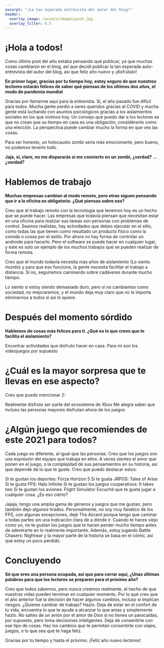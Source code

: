 ```yaml
---
excerpt: "¡La tan esperada entrevista del autor del blog!"
header:
  overlay_image: /assets/images/post.jpg
  overlay_filter: 0.5
---
```


# ¡Hola a todos!

Como último post del año estaba pensando qué publicar, ya que muchas cosas cambiaron en el blog, así que decidí publicar la tan esperada auto-entrevista del autor del blog, así que feliz año nuevo y ¡disfrútalo!

**En primer lugar, gracias por tu tiempo hoy, estoy seguro de que nuestros lectores estarán felices de saber qué piensas de los últimos dos años, el modo de pandemia mundial**

Gracias por llamarme aquí para la entrevista. Sí, el año pasado fue difícil para todos. Mucha gente perdió a seres queridos gracias al COVID y mucha gente está luchando con asuntos psicológicos gracias a los aislamientos sociales en los que vivimos hoy. Un consejo que puedo dar a los lectores es que no crean que su tiempo en casa es una obligación, considérenlo como una elección. La perspectiva puede cambiar mucho la forma en que ves las cosas.

Para ser honesto, un holocausto zombi sería más emocionante, pero bueno, no podemos tenerlo todo.

**Jaja, sí, claro, no me dispararás si me convierto en un zombi, ¿verdad? … ¿verdad?**

# Hablemos de trabajo

**Muchas empresas cambian al modo remoto, pero otras siguen pensando que ir a la oficina es obligatorio. ¿Qué piensas sobre eso?**

Creo que el trabajo remoto con la tecnología que tenemos hoy es un hecho que se puede hacer. Las empresas que todavía piensan que necesitan estar en una oficina para realizar sus tareas son personas con problemas de control. Seamos realistas, hay actividades que debes ejecutar en el sitio, como todas las que tienen como resultado un producto físico como la comida o cosas por el estilo. Por ahora no hay forma de controlar un androide para hacerlo. Pero el software se puede hacer en cualquier lugar, y este es solo un ejemplo de los muchos trabajos que se pueden realizar de forma remota.

Creo que el mundo todavía necesita mas años de aislamiento (Lo siento mundo) y para que eso funcione, la gente necesita facilitar el trabajo a distancia. Si no, seguiremos caminando sobre cadáveres durante mucho tiempo.

Lo siento si estoy siendo demasiado duro, pero si no cambiamos como sociedad, no mejoraremos, y el mundo deja muy claro que no le importa eliminarnos a todos si así lo quiere.

# Después del momento sórdido

**Hablemos de cosas más felices para ti. ¿Qué es lo que crees que te facilita el aislamiento?**

Encontrar actividades que disfruto hacer en casa. Para mi son los videojuegos por supuesto

# ¿Cuál es la mayor sorpresa que te llevas en ese aspecto?

Creo que puedo mencionar 2:

Realmente disfruto ser parte del ecosistema de Xbox
Me alegra saber que incluso las personas mayores disfrutan ahora de los juegos

# ¿Algún juego que recomiendes de este 2021 para todos?

Cada juego es diferente, al igual que las personas. Creo que los juegos son una expresión del equipo que trabaja en ellos. A veces sientes el amor que ponen en el juego, o la complejidad de sus pensamientos en su historia, así que depende de lo que te guste. Creo que puedo destacar estos:

Si te gustan los deportes: Forza Horizon 5
Si te gusta JRPGS: Tales of Arise
Si te gusta FPS: Halo Infinite
Si te gustan los juegos cooperativos: It takes two
Si te gustan los aviones: Flight Simulator
Escuché que te gusta jugar a cualquier cosa. ¿Es eso cierto?

Jajaja, tengo una amplia gama de géneros y juegos que me gustan, pero también dejo algunos tirados. Personalmente, no soy muy fanático de los FPS, con algunas excepciones, dejé The Ascent porque tengo que caminar a todas partes sin una indicación clara de a dónde ir. Cuando te haces viejo como yo, no te gustan los juegos que te hacen perder mucho tiempo antes de adentrarte en lo realmente importante. Además, estoy jugando Battle Chasers: Nightwar y la mayor parte de la historia se basa en el cómic, así que estoy un poco perdido.

# Concluyendo

**Sé que eres una persona ocupada, así que para cerrar aquí, ¿Unas últimas palabras para que los lectores se preparen para el próximo año?**

Creo que todos sabemos, pero nunca creemos realmente, el hecho de que nuestras vidas pueden terminar en cualquier momento. Por lo que creo que el año anterior fue la decisión de hacer algunos cambios, incluso si implican riesgos. ¿Quieres cambiar de trabajo? Hazlo. Deja de estar en el confort de tu vida, encuentra lo que te ayude a alcanzar lo que amas y simplemente hazlo. No saltes de un avión por el amor de Dios si no tienes un paracaídas, por supuesto, pero toma decisiones inteligentes. Deja de consentirte con ese tipo de cosas. Haz los cambios que te permitan consentirte con viajes, juegos, o lo que sea que te haga feliz.

Gracias por tu tiempo y hasta el próximo. ¡Feliz año nuevo lectores!
